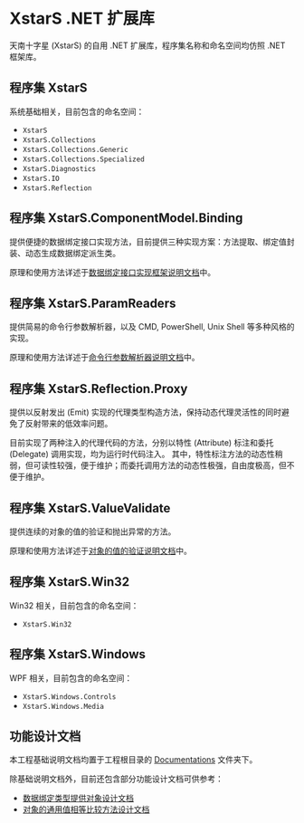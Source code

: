 ﻿# XstarS .NET 扩展库

天南十字星 (XstarS) 的自用 .NET 扩展库，程序集名称和命名空间均仿照 .NET 框架库。

## 程序集 XstarS

系统基础相关，目前包含的命名空间：

* `XstarS`
* `XstarS.Collections`
* `XstarS.Collections.Generic`
* `XstarS.Collections.Specialized`
* `XstarS.Diagnostics`
* `XstarS.IO`
* `XstarS.Reflection`

## 程序集 XstarS.ComponentModel.Binding

提供便捷的数据绑定接口实现方法，目前提供三种实现方案：方法提取、绑定值封装、动态生成数据绑定派生类。

原理和使用方法详述于[数据绑定接口实现框架说明文档](Documentations/BindableValue.md)中。

## 程序集 XstarS.ParamReaders

提供简易的命令行参数解析器，以及 CMD, PowerShell, Unix Shell 等多种风格的实现。

原理和使用方法详述于[命令行参数解析器说明文档](Documentations/ParamReaders.md)中。

## 程序集 XstarS.Reflection.Proxy

提供以反射发出 (Emit) 实现的代理类型构造方法，保持动态代理灵活性的同时避免了反射带来的低效率问题。

目前实现了两种注入的代理代码的方法，分别以特性 (Attribute) 标注和委托 (Delegate) 调用实现，均为运行时代码注入。
其中，特性标注方法的动态性稍弱，但可读性较强，便于维护；而委托调用方法的动态性极强，自由度极高，但不便于维护。

## 程序集 XstarS.ValueValidate

提供连续的对象的值的验证和抛出异常的方法。

原理和使用方法详述于[对象的值的验证说明文档](Documentations/ValueValidate.md)中。

## 程序集 XstarS.Win32

Win32 相关，目前包含的命名空间：

* `XstarS.Win32`

## 程序集 XstarS.Windows

WPF 相关，目前包含的命名空间：

* `XstarS.Windows.Controls`
* `XstarS.Windows.Media`

## 功能设计文档

本工程基础说明文档均置于工程根目录的 [Documentations](Documentations) 文件夹下。

除基础说明文档外，目前还包含部分功能设计文档可供参考：

* [数据绑定类型提供对象设计文档](Documentations/BindableTypeProvider.md)
* [对象的通用值相等比较方法设计文档](Documentations/ValueEquals.md)
